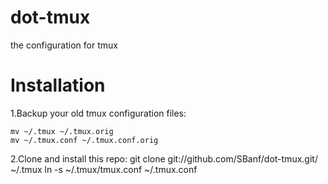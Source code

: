 # dot-tmux
the configuration for tmux

# Installation
1.Backup your old tmux configuration files:

    mv ~/.tmux ~/.tmux.orig
    mv ~/.tmux.conf ~/.tmux.conf.orig
2.Clone and install this repo:
    git clone git://github.com/SBanf/dot-tmux.git/ ~/.tmux
    ln -s ~/.tmux/tmux.conf ~/.tmux.conf
